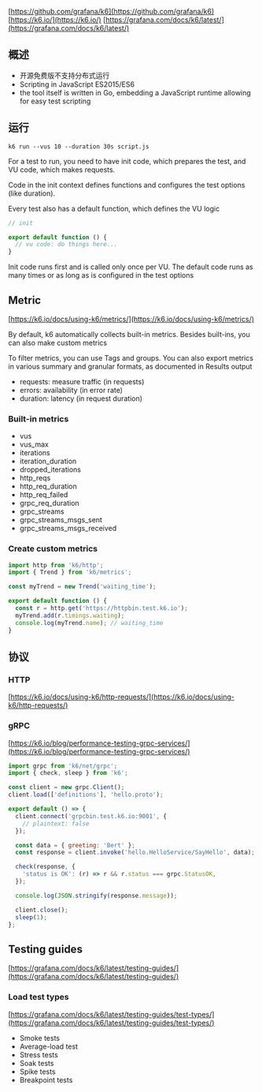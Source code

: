 
[https://github.com/grafana/k6](https://github.com/grafana/k6)
[https://k6.io/](https://k6.io/)
[https://grafana.com/docs/k6/latest/](https://grafana.com/docs/k6/latest/)

## 概述

- 开源免费版不支持分布式运行
- Scripting in JavaScript ES2015/ES6
- the tool itself is written in Go, embedding a JavaScript runtime allowing for easy test scripting

## 运行 

`k6 run --vus 10 --duration 30s script.js`

For a test to run, you need to have init code, which prepares the test, and VU code, which makes requests.

Code in the init context defines functions and configures the test options (like duration).

Every test also has a default function, which defines the VU logic

```js
// init

export default function () {
  // vu code: do things here...
}
```

Init code runs first and is called only once per VU. The default code runs as many times or as long as is configured in the test options

## Metric

[https://k6.io/docs/using-k6/metrics/](https://k6.io/docs/using-k6/metrics/)

By default, k6 automatically collects built-in metrics. Besides built-ins, you can also make custom metrics

To filter metrics, you can use Tags and groups. You can also export metrics in various summary and granular formats, as documented in Results output

- requests: measure traffic (in requests)
- errors:   availability (in error rate)
- duration: latency (in request duration) 

### Built-in metrics

- vus
- vus_max
- iterations
- iteration_duration
- dropped_iterations
- http_reqs
- http_req_duration
- http_req_failed
- grpc_req_duration
- grpc_streams
- grpc_streams_msgs_sent
- grpc_streams_msgs_received

### Create custom metrics

```js
import http from 'k6/http';
import { Trend } from 'k6/metrics';

const myTrend = new Trend('waiting_time');

export default function () {
  const r = http.get('https://httpbin.test.k6.io');
  myTrend.add(r.timings.waiting);
  console.log(myTrend.name); // waiting_time
}
```

## 协议

### HTTP

[https://k6.io/docs/using-k6/http-requests/](https://k6.io/docs/using-k6/http-requests/)

### gRPC

[https://k6.io/blog/performance-testing-grpc-services/](https://k6.io/blog/performance-testing-grpc-services/)

```js
import grpc from 'k6/net/grpc';
import { check, sleep } from 'k6';

const client = new grpc.Client();
client.load(['definitions'], 'hello.proto');

export default () => {
  client.connect('grpcbin.test.k6.io:9001', {
    // plaintext: false
  });

  const data = { greeting: 'Bert' };
  const response = client.invoke('hello.HelloService/SayHello', data);

  check(response, {
    'status is OK': (r) => r && r.status === grpc.StatusOK,
  });

  console.log(JSON.stringify(response.message));

  client.close();
  sleep(1);
};
```

## Testing guides

[https://grafana.com/docs/k6/latest/testing-guides/](https://grafana.com/docs/k6/latest/testing-guides/)

### Load test types

[https://grafana.com/docs/k6/latest/testing-guides/test-types/](https://grafana.com/docs/k6/latest/testing-guides/test-types/)

- Smoke tests 
- Average-load test 
- Stress tests 
- Soak tests
- Spike tests
- Breakpoint tests
